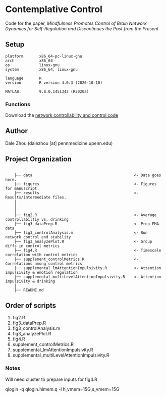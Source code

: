 # Contemplative Control

Code for the paper, *Mindfulness Promotes Control of Brain Network Dynamics for Self-Regulation and Discontinues the Past from the Present*

## Setup

```
platform       x86_64-pc-linux-gnu         
arch           x86_64                      
os             linux-gnu                   
system         x86_64, linux-gnu           

language       R                           
version        R version 4.0.3 (2020-10-10)

MATLAB:        9.8.0.1451342 (R2020a)
```

### Functions

Download the [network controllability and control code](https://complexsystemsupenn.com/codedata)

## Author

Dale Zhou (dalezhou [at] pennmedicine.upenn.edu)

## Project Organization

```

    ├── data                                             <- Data goes here.
    ├── figures                                          <- Figures for manuscript.
    ├── results                                          <- Results/intermediate files.
    │   
    │ 
    │
    ├── fig2.R                                           <- Average controllabiltiy vs. drinking
    ├── fig3_dataPrep.R                                  <- Prep EMA data
    ├── fig3_controlAnalysis.m                           <- Run network control and stability
    ├── fig3_analyzePlot.R                               <- Group diffs in control metrics
    ├── fig4.R                                           <- Timescale correlation with control metrics
    ├── supplement_controlMetrics.R                      <- Correlations among control metrics
    ├── supplemental_lmAttentionImpulsivity.R            <- Attention impulsivity & emotion regulation
    ├── supplemental_multiLevelAttentionImpulsivity.R    <- Attention impulsivity & drinking
    │
    ├── README.md

```

## Order of scripts

1. fig2.R 
2. fig3_dataPrep.R
3. fig3_controlAnalysis.m 
4. fig3_analyzePlot.R    
5. fig4.R 
6. supplement_controlMetrics.R  
7. supplemental_lmAttentionImpulsivity.R 
8. supplemental_multiLevelAttentionImpulsivity.R

### Notes

Will need cluster to prepare inputs for fig4.R

qlogin -q qlogin.himem.q -l h_vmem=15G,s_vmem=15G